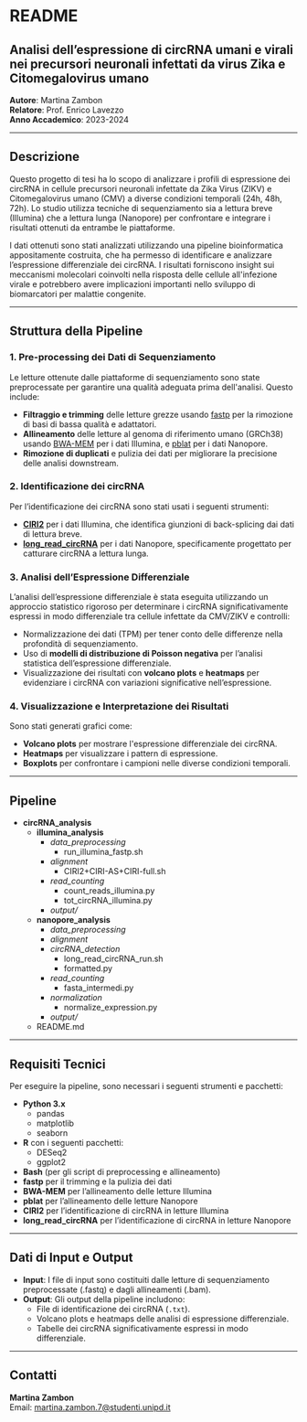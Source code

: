 # README

## **Analisi dell’espressione di circRNA umani e virali nei precursori neuronali infettati da virus Zika e Citomegalovirus umano**


**Autore**: Martina Zambon  
**Relatore**: Prof. Enrico Lavezzo  
**Anno Accademico**: 2023-2024

---

## Descrizione

Questo progetto di tesi ha lo scopo di analizzare i profili di espressione dei circRNA in cellule precursori neuronali infettate da Zika Virus (ZIKV) e Citomegalovirus umano (CMV) a diverse condizioni temporali (24h, 48h, 72h). Lo studio utilizza tecniche di sequenziamento sia a lettura breve (Illumina) che a lettura lunga (Nanopore) per confrontare e integrare i risultati ottenuti da entrambe le piattaforme. 

I dati ottenuti sono stati analizzati utilizzando una pipeline bioinformatica appositamente costruita, che ha permesso di identificare e analizzare l’espressione differenziale dei circRNA. I risultati forniscono insight sui meccanismi molecolari coinvolti nella risposta delle cellule all'infezione virale e potrebbero avere implicazioni importanti nello sviluppo di biomarcatori per malattie congenite.

---

## Struttura della Pipeline


### 1. **Pre-processing dei Dati di Sequenziamento**

Le letture ottenute dalle piattaforme di sequenziamento sono state preprocessate per garantire una qualità adeguata prima dell'analisi. Questo include:
- **Filtraggio e trimming** delle letture grezze usando [fastp](https://github.com/OpenGene/fastp) per la rimozione di basi di bassa qualità e adattatori.
- **Allineamento** delle letture al genoma di riferimento umano (GRCh38) usando [BWA-MEM](http://bio-bwa.sourceforge.net/) per i dati Illumina, e [pblat](https://icebert.github.io/pblat/) per i dati Nanopore.
- **Rimozione di duplicati** e pulizia dei dati per migliorare la precisione delle analisi downstream.

### 2. **Identificazione dei circRNA**
Per l’identificazione dei circRNA sono stati usati i seguenti strumenti:
- **[CIRI2](https://github.com/bioinfo-biols/CIRI-cookbook/blob/master/source/CIRI2.md)** per i dati Illumina, che identifica giunzioni di back-splicing dai dati di lettura breve.
- **[long_read_circRNA](https://github.com/omiics-dk/long_read_circRNA)** per i dati Nanopore, specificamente progettato per catturare circRNA a lettura lunga.

### 3. **Analisi dell’Espressione Differenziale**
L’analisi dell’espressione differenziale è stata eseguita utilizzando un approccio statistico rigoroso per determinare i circRNA significativamente espressi in modo differenziale tra cellule infettate da CMV/ZIKV e controlli:
- Normalizzazione dei dati (TPM) per tener conto delle differenze nella profondità di sequenziamento.
- Uso di **modelli di distribuzione di Poisson negativa** per l’analisi statistica dell’espressione differenziale.
- Visualizzazione dei risultati con **volcano plots** e **heatmaps** per evidenziare i circRNA con variazioni significative nell’espressione.

### 4. **Visualizzazione e Interpretazione dei Risultati**
Sono stati generati grafici come:
- **Volcano plots** per mostrare l'espressione differenziale dei circRNA.
- **Heatmaps** per visualizzare i pattern di espressione.
- **Boxplots** per confrontare i campioni nelle diverse condizioni temporali.
  
---
## Pipeline

- **circRNA_analysis**
  - **illumina_analysis**
    - *data_preprocessing*
      - run_illumina_fastp.sh
    - *alignment*
      - CIRI2+CIRI-AS+CIRI-full.sh
    - *read_counting*
      - count_reads_illumina.py
      - tot_circRNA_illumina.py
    - *output/*
  - **nanopore_analysis**
    - *data_preprocessing*
    - *alignment*
    - *circRNA_detection*
      - long_read_circRNA_run.sh
      - formatted.py
    - *read_counting*
      - fasta_intermedi.py
    - *normalization*
      - normalize_expression.py
    - *output/*
  - README.md


---


## Requisiti Tecnici

Per eseguire la pipeline, sono necessari i seguenti strumenti e pacchetti:

- **Python 3.x**
  - pandas
  - matplotlib
  - seaborn
- **R** con i seguenti pacchetti:
  - DESeq2
  - ggplot2
- **Bash** (per gli script di preprocessing e allineamento)
- **fastp** per il trimming e la pulizia dei dati
- **BWA-MEM** per l’allineamento delle letture Illumina
- **pblat** per l’allineamento delle letture Nanopore
- **CIRI2** per l’identificazione di circRNA in letture Illumina
- **long_read_circRNA** per l’identificazione di circRNA in letture Nanopore

---

## Dati di Input e Output

- **Input**: I file di input sono costituiti dalle letture di sequenziamento preprocessate (.fastq) e dagli allineamenti (.bam).
- **Output**: Gli output della pipeline includono:
  - File di identificazione dei circRNA (`.txt`).
  - Volcano plots e heatmaps delle analisi di espressione differenziale.
  - Tabelle dei circRNA significativamente espressi in modo differenziale.

---

## Contatti

 
**Martina Zambon**  
Email: martina.zambon.7@studenti.unipd.it
